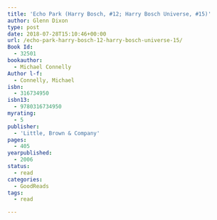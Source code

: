 ```yaml
---
title: 'Echo Park (Harry Bosch, #12; Harry Bosch Universe, #15)'
author: Glenn Dixon
type: post
date: 2018-07-28T15:10:46+00:00
url: /echo-park-harry-bosch-12-harry-bosch-universe-15/
Book Id:
  - 32501
bookauthor:
  - Michael Connelly
Author l-f:
  - Connelly, Michael
isbn:
  - 316734950
isbn13:
  - 9780316734950
myrating:
  - 5
publisher:
  - 'Little, Brown & Company'
pages:
  - 405
yearpublished:
  - 2006
status:
  - read
categories:
  - GoodReads
tags:
  - read

---
```

